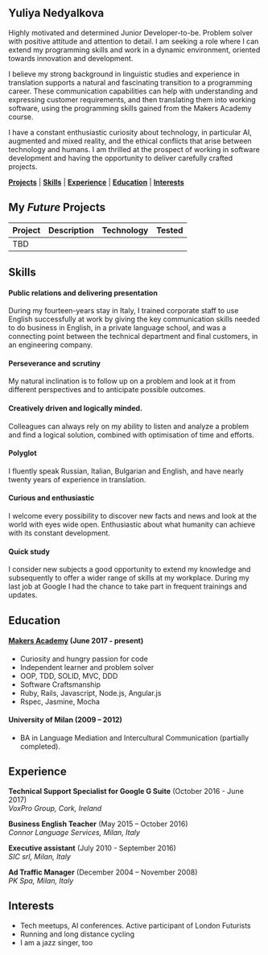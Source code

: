 ## Yuliya Nedyalkova

Highly motivated and determined Junior Developer-to-be. Problem solver with positive attitude and attention to detail.  I am seeking a role where I can extend my programming skills and work in a dynamic environment, oriented towards innovation and development.

I believe my strong background in linguistic studies and experience in translation supports a natural and fascinating transition to a programming career. These communication capabilities can help with understanding and expressing customer requirements, and then translating them into working software, using the programming skills gained from the Makers Academy course.

I have a constant enthusiastic curiosity about technology, in particular AI, augmented and mixed reality, and the ethical conflicts that arise between technology and humans. I am thrilled at the prospect of working in software development and having the opportunity to deliver carefully crafted projects.


[**Projects**](#my-future-projects) | [**Skills**](#skills) | [**Experience**](#experience) | [**Education**](#education) | [**Interests**](#interests)

## My *Future* Projects

| Project | Description | Technology | Tested |
| ------  |   ------    |  -------   |  ------|
|  TBD|  |  |  |  |

  
## Skills

#### Public relations and delivering presentation

During my fourteen-years stay in Italy, I trained corporate staff to use English successfully at work by giving the key communication skills needed to do business in English, in a private language school, and was a connecting point between the technical department and final customers, in an engineering company.

#### Perseverance and scrutiny

My natural inclination is to follow up on a problem and look at it from different perspectives and to anticipate possible outcomes. 

#### Creatively driven and logically minded.

Colleagues can always rely on my ability to listen and analyze a problem and find a logical solution, combined with optimisation of time and efforts.

#### Polyglot

I fluently speak Russian, Italian, Bulgarian and English, and have nearly twenty years of experience in translation.

#### Curious and enthusiastic

I welcome every possibility to discover new facts and news and look at the world with eyes wide open. Enthusiastic about what humanity can achieve with its constant development.

#### Quick study

I consider new subjects a good opportunity to extend my knowledge and subsequently to offer a wider range of skills at my workplace. During my last job at Google I had the chance to take part in frequent trainings and updates.  

## Education

#### [Makers Academy](http://www.makersacademy.com) (June 2017 - present)

- Curiosity and hungry passion for code
- Independent learner and problem solver
- OOP, TDD, SOLID, MVC, DDD
- Software Craftsmanship
- Ruby, Rails, Javascript, Node.js, Angular.js
- Rspec, Jasmine, Mocha

#### University of Milan (2009 – 2012)

- BA in Language Mediation and Intercultural Communication (partially completed). 

## Experience

**Technical Support Specialist for Google G Suite** (October 2016 - June 2017)   
*VoxPro Group, Cork, Ireland*

**Business English Teacher** (May  2015 – October 2016)  
*Connor Language Services, Milan, Italy*

**Executive assistant** (July 2010 - September 2016)  
*SIC srl, Milan, Italy*

**Ad Traffic Manager** (December 2004 – November 2008)  
*PK Spa, Milan, Italy* 

## Interests
- Tech meetups, AI conferences. Active participant of London Futurists
- Running and long distance cycling
- I am a jazz singer, too